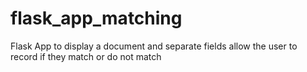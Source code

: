 # flask_app_matching
Flask App to display a document and separate fields allow the user to record if they match or do not match

